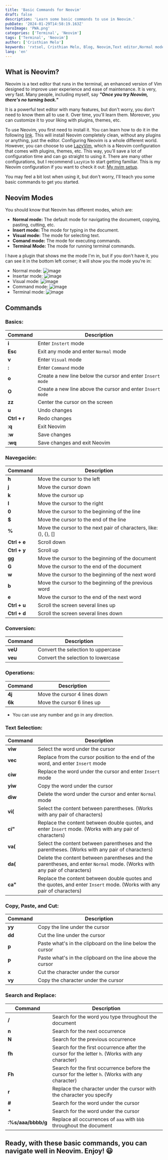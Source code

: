 ```yaml
---
title: 'Basic Commands for Neovim'
draft: false
description: 'Learn some basic commands to use in Neovim.'
pubDate: '2024-01-29T14:58:19.163Z'
heroImage: 'PWA.png'
categories: ['Terminal', 'Neovim']
tags: ['Terminal', 'Neovim']
author: ['Cristhian Melo']
keywords: 'rxtsel, Cristhian Melo, Blog, Neovim,Text editor,Normal mode,Insert mode,Visual mode,Command mode,Terminal mode,Basic commands,Navigation in Neovim,Neovim configuration,LazyVim,Neovim plugins,Neovim themes,Cristhian Melo,Terminal,Blog,Neovim tutorial,Text in the terminal,Customization Neovim,User experience'
lang: 'en'
---
```


## What is Neovim?

Neovim is a text editor that runs in the terminal, an enhanced version of Vim designed to improve user experience and ease of maintenance. It is very, very fast. Many people, including myself, say **_"Once you try Neovim, there's no turning back."_**

It is a powerful text editor with many features, but don't worry, you don't need to know them all to use it. Over time, you'll learn them. Moreover, you can customize it to your liking with plugins, themes, etc.

To use Neovim, you first need to install it. You can learn how to do it in the following [link](https://www.neovim.io/). This will install Neovim completely clean, without any plugins or anything, just the editor. Configuring Neovim is a whole different world. However, you can choose to use [LazyVim](https://www.lazyvim.org/), which is a Neovim configuration that comes with plugins, themes, etc. This way, you'll save a lot of configuration time and can go straight to using it. There are many other configurations, but I recommend `LazyVim` to start getting familiar. This is my Neovim configuration if you want to check it out: [My nvim setup](https://github.com/rxtsel/nvim).

You may feel a bit lost when using it, but don't worry, I'll teach you some basic commands to get you started.

## Neovim Modes

You should know that Neovim has different modes, which are:

- **Normal mode:** The default mode for navigating the document, copying, pasting, cutting, etc.
- **Insert mode:** The mode for typing in the document.
- **Visual mode:** The mode for selecting text.
- **Comand mode:** The mode for executing commands.
- **Terminal Mode:** The mode for running terminal commands.

I have a plugin that shows me the mode I'm in, but if you don't have it, you can see it in the bottom left corner; it will show you the mode you're in:

- Normal mode: ![image](/blog/240129-comandos-basicos-de-neovim/lualine-normal-mode.webp)
- Insertar mode: ![image](/blog/240129-comandos-basicos-de-neovim/lualine-insert-mode.webp)
- Visual mode: ![image](/blog/240129-comandos-basicos-de-neovim/lualine-visual-mode.webp)
- Command mode: ![image](/blog/240129-comandos-basicos-de-neovim/lualine-command-mode.webp)
- Terminal mode: ![image](/blog/240129-comandos-basicos-de-neovim/lualine-terminal-mode.webp)

## Commands

### Basics:

| Command      | Description                                                |
| ------------ | ---------------------------------------------------------- |
| **i**        | Enter `Instert` mode                                       |
| **Esc**      | Exit any mode and enter `Normal` mode                      |
| **v**        | Enter `Visual` mode                                        |
| **:**        | Enter `Command` mode                                       |
| **o**        | Create a new line below the cursor and enter `Insert mode` |
| **O**        | Create a new line above the cursor and enter `Insert mode` |
| **zz**       | Center the cursor on the screen                            |
| **u**        | Undo changes                                               |
| **Ctrl + r** | Redo changes                                               |
| **:q**       | Exit Neovim                                                |
| **:w**       | Save changes                                               |
| **:wq**      | Save changes and exit Neovim                               |

### Navegación:

| Command      | Description                                                      |
| ------------ | ---------------------------------------------------------------- |
| **h**        | Move the cursor to the left                                      |
| **j**        | Move the cursor down                                             |
| **k**        | Move the cursor up                                               |
| **l**        | Move the cursor to the right                                     |
| **0**        | Move the cursor to the beginning of the line                     |
| **$**        | Move the cursor to the end of the line                           |
| **%**        | Move the cursor to the next pair of characters, like: (), {}, [] |
| **Ctrl + e** | Scroll down                                                      |
| **Ctrl + y** | Scroll up                                                        |
| **gg**       | Move the cursor to the beginning of the document                 |
| **G**        | Move the cursor to the end of the document                       |
| **w**        | Move the cursor to the beginning of the next word                |
| **b**        | Move the cursor to the beginning of the previous word            |
| **e**        | Move the cursor to the end of the next word                      |
| **Ctrl + u** | Scroll the screen several lines up                               |
| **Ctrl + d** | Scroll the screen several lines down                             |

### Conversion:

| Command | Description                        |
| ------- | ---------------------------------- |
| **veU** | Convert the selection to uppercase |
| **veu** | Convert the selection to lowercase |

### Operations:

| Command | Description                  |
| ------- | ---------------------------- |
| **4j**  | Move the cursor 4 lines down |
| **6k**  | Move the cursor 6 lines up   |

- You can use any number and go in any direction.

### Text Selection:

| Command | Description                                                                                                              |
| ------- | ------------------------------------------------------------------------------------------------------------------------ |
| **viw** | Select the word under the cursor                                                                                         |
| **vec** | Replace from the cursor position to the end of the word, and enter `Insert` mode                                         |
| **ciw** | Replace the word under the cursor and enter `Insert` mode                                                                |
| **yiw** | Copy the word under the cursor                                                                                           |
| **diw** | Delete the word under the cursor and enter `Normal` mode                                                                 |
| **vi(** | Select the content between parentheses. (Works with any pair of characters)                                              |
| **ci"** | Replace the content between double quotes, and enter `Insert` mode. (Works with any pair of characters)                  |
| **va(** | Select the content between parentheses and the parentheses. (Works with any pair of characters)                          |
| **da(** | Delete the content between parentheses and the parentheses, and enter `Normal` mode. (Works with any pair of characters) |
| **ca"** | Replace the content between double quotes and the quotes, and enter `Insert` mode. (Works with any pair of characters)   |

### Copy, Paste, and Cut:

| Command | Description                                                |
| ------- | ---------------------------------------------------------- |
| **yy**  | Copy the line under the cursor                             |
| **dd**  | Cut the line under the cursor                              |
| **p**   | Paste what's in the clipboard on the line below the cursor |
| **P**   | Paste what's in the clipboard on the line above the cursor |
| **x**   | Cut the character under the cursor                         |
| **vy**  | Copy the character under the cursor                        |

### Search and Replace:

| Command            | Description                                                                                      |
| ------------------ | ------------------------------------------------------------------------------------------------ |
| **/**              | Search for the word you type throughout the document                                             |
| **n**              | Search for the next occurrence                                                                   |
| **N**              | Search for the previous occurrence                                                               |
| **fh**             | Search for the first occurrence after the cursor for the letter `h`. (Works with any character)  |
| **Fh**             | Search for the first occurrence before the cursor for the letter `h`. (Works with any character) |
| **r**              | Replace the character under the cursor with the character you specify                            |
| **#**              | Search for the word under the cursor                                                             |
| **\***             | Search for the word under the cursor                                                             |
| **:%s/aaa/bbbb/g** | Replace all occurrences of `aaa` with `bbb` throughout the document                              |

## Ready, with these basic commands, you can navigate well in Neovim. Enjoy! 😃
